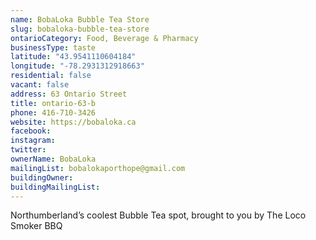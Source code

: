 ```yaml
---
name: BobaLoka Bubble Tea Store
slug: bobaloka-bubble-tea-store
ontarioCategory: Food, Beverage & Pharmacy
businessType: taste
latitude: "43.9541110604184"
longitude: "-78.2931312918663"
residential: false
vacant: false
address: 63 Ontario Street
title: ontario-63-b
phone: 416-710-3426
website: https://bobaloka.ca
facebook:
instagram:
twitter:
ownerName: BobaLoka
mailingList: bobalokaporthope@gmail.com
buildingOwner:
buildingMailingList: 
---
```


Northumberland’s coolest Bubble Tea spot, brought to you by The Loco Smoker BBQ
